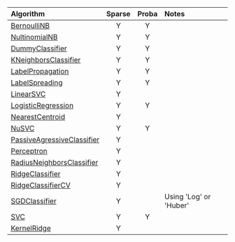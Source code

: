 | Algorithm | Sparse | Proba | Notes |
|:----------|:----------:|:----------:|:----------|
|[BernoulliNB](http://scikit-learn.org/stable/modules/generated/sklearn.naive_bayes.BernoulliNB.html)|Y|Y||
|[NultinomialNB](http://scikit-learn.org/stable/modules/generated/sklearn.naive_bayes.MultinomialNB.html)|Y|Y||
|[DummyClassifier](http://scikit-learn.org/stable/modules/generated/sklearn.dummy.DummyClassifier.html)|Y|Y||
|[KNeighborsClassifier](http://scikit-learn.org/stable/modules/generated/sklearn.neighbors.KNeighborsClassifier.html)|Y|Y||
|[LabelPropagation](http://scikit-learn.org/stable/modules/generated/sklearn.semi_supervised.LabelPropagation.html)|Y|Y||
|[LabelSpreading](http://scikit-learn.org/stable/modules/generated/sklearn.semi_supervised.LabelSpreading.html)|Y|Y||
|[LinearSVC](http://scikit-learn.org/stable/modules/generated/sklearn.svm.LinearSVC.html)|Y|||
|[LogisticRegression](http://scikit-learn.org/stable/modules/generated/sklearn.linear_model.LogisticRegression.html)|Y|Y||
|[NearestCentroid](http://scikit-learn.org/stable/modules/generated/sklearn.neighbors.NearestCentroid.html)|Y|||
|[NuSVC](http://scikit-learn.org/stable/modules/generated/sklearn.svm.NuSVC.html)|Y|Y||
|[PassiveAgressiveClassifier](http://scikit-learn.org/stable/modules/generated/sklearn.linear_model.PassiveAggressiveClassifier.html)|Y|||
|[Perceptron](http://scikit-learn.org/stable/modules/generated/sklearn.linear_model.Perceptron.html)|Y|||
|[RadiusNeighborsClassifier](http://scikit-learn.org/stable/modules/generated/sklearn.neighbors.RadiusNeighborsClassifier.html)|Y|||
|[RidgeClassifier](http://scikit-learn.org/stable/modules/generated/sklearn.linear_model.RidgeClassifier.html)|Y|||
|[RidgeClassifierCV](http://scikit-learn.org/stable/modules/generated/sklearn.linear_model.RidgeClassifierCV.html)|Y|||
|[SGDClassifier](http://scikit-learn.org/stable/modules/generated/sklearn.linear_model.SGDClassifier.html)|Y||Using 'Log' or 'Huber'|
|[SVC](http://scikit-learn.org/stable/modules/generated/sklearn.svm.SVC.html)|Y|Y||
|[KernelRidge](http://scikit-learn.org/stable/modules/generated/sklearn.kernel_ridge.KernelRidge.html)| Y |  ||

